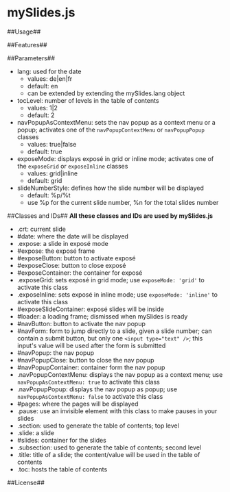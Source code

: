 mySlides.js
===========

##Usage##

##Features##

##Parameters##
* lang: used for the date
  + values: de|en|fr
  + default: en
  + can be extended by extending the mySlides.lang object
* tocLevel: number of levels in the table of contents
  + values: 1|2
  + default: 2
* navPopupAsContextMenu: sets the nav popup as a context menu or a popup; activates one of the ```navPopupContextMenu``` or ```navPopupPopup``` classes
  + values: true|false
  + default: true
* exposeMode: displays exposé in grid or inline mode;  activates one of the ```exposeGrid``` or ```exposeInline``` classes
  + values: grid|inline
  + default: grid
* slideNumberStyle: defines how the slide number will be displayed
  + default: %p/%t
  + use %p for the current slide number, %n for the total slides number

##Classes and IDs##
**All these classes and IDs are used by mySlides.js**
* .crt: current slide
* #date: where the date will be displayed
* .expose: a slide in exposé mode
* #expose: the exposé frame
* #exposeButton: button to activate exposé
* #exposeClose: button to close exposé
* #exposeContainer: the container for exposé
* .exposeGrid: sets exposé in grid mode; use ```exposeMode: 'grid'``` to activate this class
* .exposeInline: sets exposé in inline mode; use ```exposeMode: 'inline'``` to activate this class
* #exposeSlideContainer: exposé slides will be inside
* #loader: a loading frame; dismissed when mySlides is ready
* #navButton: button to activate the nav popup
* #navForm: form to jump directly to a slide, given a slide number; can contain a submit button, but only one ```<input type="text" />```; this input's value will be used after the form is submitted
* #navPopup: the nav popup
* #navPopupClose: button to close the nav popup
* #navPopupContainer: container form the nav popup
* .navPopupContextMenu: displays the nav popup as a context menu; use ```navPopupAsContextMenu: true``` to activate this class
* .navPopupPopup: displays the nav popup as popup; use ```navPopupAsContextMenu: false``` to activate this class
* #pages: where the pages will be displayed
* .pause: use an invisible element with this class to make pauses in your slides
* .section: used to generate the table of contents; top level
* .slide: a slide
* #slides: container for the slides
* .subsection: used to generate the table of contents; second level
* .title: title of a slide; the content/value will be used in the table of contents
* .toc: hosts the table of contents

##License##
